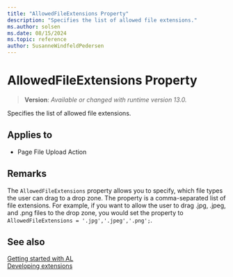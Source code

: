 ```yaml
---
title: "AllowedFileExtensions Property"
description: "Specifies the list of allowed file extensions."
ms.author: solsen
ms.date: 08/15/2024
ms.topic: reference
author: SusanneWindfeldPedersen
---
```

[//]: # (START>DO_NOT_EDIT)
[//]: # (IMPORTANT:Do not edit any of the content between here and the END>DO_NOT_EDIT.)
[//]: # (Any modifications should be made in the .xml files in the ModernDev repo.)
# AllowedFileExtensions Property
> **Version**: _Available or changed with runtime version 13.0._

Specifies the list of allowed file extensions.

## Applies to
-   Page File Upload Action

[//]: # (IMPORTANT: END>DO_NOT_EDIT)

## Remarks

The `AllowedFileExtensions` property allows you to specify, which file types the user can drag to a drop zone. The property is a comma-separated list of file extensions. For example, if you want to allow the user to drag .jpg, .jpeg, and .png files to the drop zone, you would set the property to `AllowedFileExtensions = '.jpg','.jpeg','.png';`. <!-- For mor information, see [Add drop zones for file uploads](devenv-extending-drop-zones.md). -->

## See also

[Getting started with AL](../devenv-get-started.md)  
[Developing extensions](../devenv-dev-overview.md)  